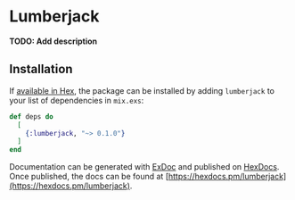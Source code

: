 # Lumberjack

**TODO: Add description**

## Installation

If [available in Hex](https://hex.pm/docs/publish), the package can be installed
by adding `lumberjack` to your list of dependencies in `mix.exs`:

```elixir
def deps do
  [
    {:lumberjack, "~> 0.1.0"}
  ]
end
```

Documentation can be generated with [ExDoc](https://github.com/elixir-lang/ex_doc)
and published on [HexDocs](https://hexdocs.pm). Once published, the docs can
be found at [https://hexdocs.pm/lumberjack](https://hexdocs.pm/lumberjack).

